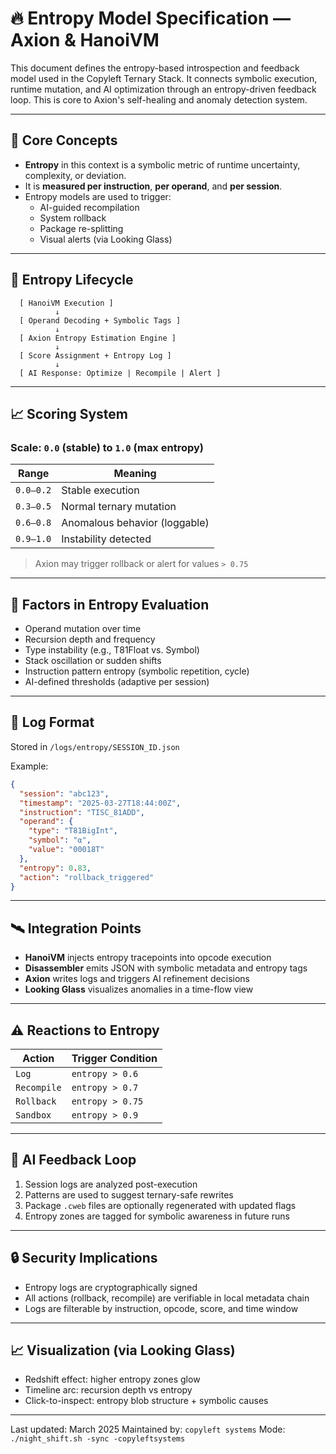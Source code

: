 # 🔥 Entropy Model Specification — Axion & HanoiVM

This document defines the entropy-based introspection and feedback model used in the Copyleft Ternary Stack. It connects symbolic execution, runtime mutation, and AI optimization through an entropy-driven feedback loop. This is core to Axion's self-healing and anomaly detection system.

---

## 🧠 Core Concepts

- **Entropy** in this context is a symbolic metric of runtime uncertainty, complexity, or deviation.
- It is **measured per instruction**, **per operand**, and **per session**.
- Entropy models are used to trigger:
  - AI-guided recompilation
  - System rollback
  - Package re-splitting
  - Visual alerts (via Looking Glass)

---

## 🔁 Entropy Lifecycle

```
  [ HanoiVM Execution ]
          ↓
  [ Operand Decoding + Symbolic Tags ]
          ↓
  [ Axion Entropy Estimation Engine ]
          ↓
  [ Score Assignment + Entropy Log ]
          ↓
  [ AI Response: Optimize | Recompile | Alert ]
```

---

## 📈 Scoring System

### Scale: `0.0` (stable) to `1.0` (max entropy)

| Range        | Meaning                      |
|--------------|------------------------------|
| `0.0–0.2`    | Stable execution              |
| `0.3–0.5`    | Normal ternary mutation       |
| `0.6–0.8`    | Anomalous behavior (loggable) |
| `0.9–1.0`    | Instability detected          |

> Axion may trigger rollback or alert for values `> 0.75`

---

## 🧬 Factors in Entropy Evaluation

- Operand mutation over time
- Recursion depth and frequency
- Type instability (e.g., T81Float vs. Symbol<T>)
- Stack oscillation or sudden shifts
- Instruction pattern entropy (symbolic repetition, cycle)
- AI-defined thresholds (adaptive per session)

---

## 📁 Log Format

Stored in `/logs/entropy/SESSION_ID.json`

Example:
```json
{
  "session": "abc123",
  "timestamp": "2025-03-27T18:44:00Z",
  "instruction": "TISC_81ADD",
  "operand": {
    "type": "T81BigInt",
    "symbol": "⍺",
    "value": "00018T"
  },
  "entropy": 0.83,
  "action": "rollback_triggered"
}
```

---

## 🛰️ Integration Points

- **HanoiVM** injects entropy tracepoints into opcode execution
- **Disassembler** emits JSON with symbolic metadata and entropy tags
- **Axion** writes logs and triggers AI refinement decisions
- **Looking Glass** visualizes anomalies in a time-flow view

---

## ⚠️ Reactions to Entropy

| Action            | Trigger Condition |
|-------------------|-------------------|
| `Log`             | `entropy > 0.6`   |
| `Recompile`       | `entropy > 0.7`   |
| `Rollback`        | `entropy > 0.75`  |
| `Sandbox`         | `entropy > 0.9`   |

---

## 📡 AI Feedback Loop

1. Session logs are analyzed post-execution
2. Patterns are used to suggest ternary-safe rewrites
3. Package `.cweb` files are optionally regenerated with updated flags
4. Entropy zones are tagged for symbolic awareness in future runs

---

## 🔒 Security Implications

- Entropy logs are cryptographically signed
- All actions (rollback, recompile) are verifiable in local metadata chain
- Logs are filterable by instruction, opcode, score, and time window

---

## 📈 Visualization (via Looking Glass)

- Redshift effect: higher entropy zones glow
- Timeline arc: recursion depth vs entropy
- Click-to-inspect: entropy blob structure + symbolic causes

---

Last updated: March 2025
Maintained by: `copyleft systems`
Mode: `./night_shift.sh -sync -copyleftsystems`


